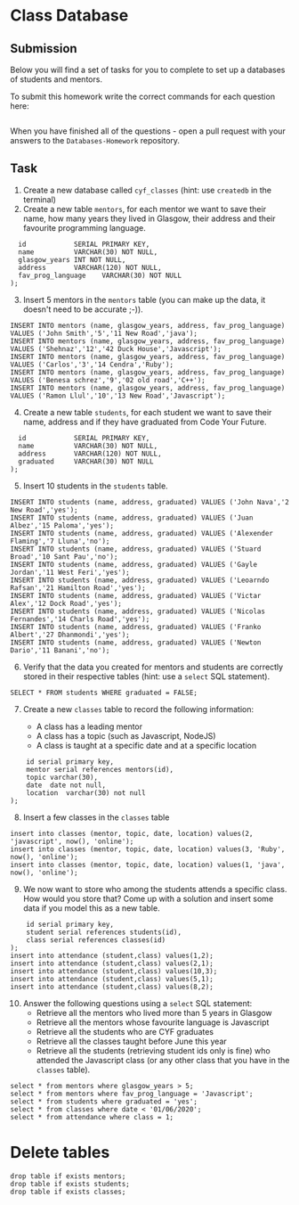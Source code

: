 # Class Database

## Submission

Below you will find a set of tasks for you to complete to set up a databases of students and mentors.

To submit this homework write the correct commands for each question here:

```sql


```

When you have finished all of the questions - open a pull request with your answers to the `Databases-Homework` repository.

## Task

1. Create a new database called `cyf_classes` (hint: use `createdb` in the terminal)
2. Create a new table `mentors`, for each mentor we want to save their name, how many years they lived in Glasgow, their address and their favourite programming language.

~~~CREATE TABLE mentors(
  id            SERIAL PRIMARY KEY,
  name          VARCHAR(30) NOT NULL,
  glasgow_years INT NOT NULL,
  address       VARCHAR(120) NOT NULL,
  fav_prog_language    VARCHAR(30) NOT NULL
);
~~~

3. Insert 5 mentors in the `mentors` table (you can make up the data, it doesn't need to be accurate ;-)).

~~~
INSERT INTO mentors (name, glasgow_years, address, fav_prog_language) VALUES ('John Smith','5','11 New Road','java');
INSERT INTO mentors (name, glasgow_years, address, fav_prog_language) VALUES ('Shehnaz','12','42 Duck House','Javascript');
INSERT INTO mentors (name, glasgow_years, address, fav_prog_language) VALUES ('Carlos','3','14 Cendra','Ruby');
INSERT INTO mentors (name, glasgow_years, address, fav_prog_language) VALUES ('Benesa schrez','9','02 old road','C++');
INSERT INTO mentors (name, glasgow_years, address, fav_prog_language) VALUES ('Ramon Llul','10','13 New Road','Javascript');
~~~

4. Create a new table `students`, for each student we want to save their name, address and if they have graduated from Code Your Future.

~~~CREATE TABLE students(
  id            SERIAL PRIMARY KEY,
  name          VARCHAR(30) NOT NULL,
  address       VARCHAR(120) NOT NULL,
  graduated     VARCHAR(30) NOT NULL
);
~~~

5. Insert 10 students in the `students` table.

~~~
INSERT INTO students (name, address, graduated) VALUES ('John Nava','2 New Road','yes'); 
INSERT INTO students (name, address, graduated) VALUES ('Juan Albez','15 Paloma','yes'); 
INSERT INTO students (name, address, graduated) VALUES ('Alexender Flaming','7 Lluna','no'); 
INSERT INTO students (name, address, graduated) VALUES ('Stuard Broad','10 Sant Pau','no'); 
INSERT INTO students (name, address, graduated) VALUES ('Gayle Jordan','11 West Feri','yes'); 
INSERT INTO students (name, address, graduated) VALUES ('Leoarndo Rafsan','21 Hamilton Road','yes'); 
INSERT INTO students (name, address, graduated) VALUES ('Victar Alex','12 Dock Road','yes'); 
INSERT INTO students (name, address, graduated) VALUES ('Nicolas Fernandes','14 Charls Road','yes'); 
INSERT INTO students (name, address, graduated) VALUES ('Franko Albert','27 Dhanmondi','yes'); 
INSERT INTO students (name, address, graduated) VALUES ('Newton Dario','11 Banani','no'); 
~~~

6. Verify that the data you created for mentors and students are correctly stored in their respective tables (hint: use a `select` SQL statement).

~~~
SELECT * FROM students WHERE graduated = FALSE;
~~~

7. Create a new `classes` table to record the following information:

   - A class has a leading mentor
   - A class has a topic (such as Javascript, NodeJS)
   - A class is taught at a specific date and at a specific location

~~~create table classes (
	id serial primary key,
	mentor serial references mentors(id),
	topic varchar(30),
	date  date not null,
	location  varchar(30) not null
);
~~~


8. Insert a few classes in the `classes` table

~~~
insert into classes (mentor, topic, date, location) values(2, 'javascript', now(), 'online');
insert into classes (mentor, topic, date, location) values(3, 'Ruby', now(), 'online');
insert into classes (mentor, topic, date, location) values(1, 'java', now(), 'online');
~~~

9. We now want to store who among the students attends a specific class. How would you store that? Come up with a solution and insert some data if you model this as a new table.

~~~create table attendance (
	id serial primary key,
	student serial references students(id),
	class serial references classes(id)
);
insert into attendance (student,class) values(1,2);
insert into attendance (student,class) values(2,1);
insert into attendance (student,class) values(10,3);
insert into attendance (student,class) values(5,1);
insert into attendance (student,class) values(8,2);
~~~

10. Answer the following questions using a `select` SQL statement:
    - Retrieve all the mentors who lived more than 5 years in Glasgow
    - Retrieve all the mentors whose favourite language is Javascript
    - Retrieve all the students who are CYF graduates
    - Retrieve all the classes taught before June this year
    - Retrieve all the students (retrieving student ids only is fine) who attended the Javascript class (or any other class that you have in the `classes` table).

~~~
select * from mentors where glasgow_years > 5;
select * from mentors where fav_prog_language = 'Javascript';
select * from students where graduated = 'yes';
select * from classes where date < '01/06/2020';
select * from attendance where class = 1;
~~~

# Delete tables 
~~~
drop table if exists mentors;
drop table if exists students;
drop table if exists classes;
~~~